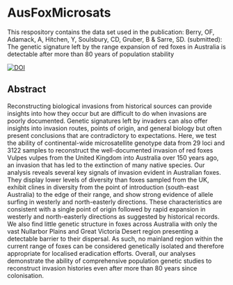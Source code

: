 # AusFoxMicrosats

This respository contains the data set used in the publication: Berry, OF, Adamack, A, Hitchen, Y, Soulsbury, CD, Gruber, B & Sarre, SD. (submitted): The genetic signature left by the range expansion of red foxes in Australia is detectable after more than 80 years of population stability 

[![DOI](https://zenodo.org/badge/86640709.svg)](https://zenodo.org/doi/10.5281/zenodo.6585642)


## Abstract
Reconstructing biological invasions from historical sources can provide insights into how they occur but are difficult to do when invasions are poorly documented. Genetic signatures left by invaders can also offer insights into invasion routes, points of origin, and general biology but often present conclusions that are contradictory to expectations. Here, we test the ability of continental-wide microsatellite genotype data from 29 loci and 3122 samples to reconstruct the well-documented invasion of red foxes Vulpes vulpes from the United Kingdom into Australia over 150 years ago, an invasion that has led to the extinction of many native species. Our analysis reveals several key signals of invasion evident in Australian foxes. They display lower levels of diversity than foxes sampled from the UK, exhibit clines in diversity from the point of introduction (south-east Australia) to the edge of their range, and show strong evidence of allele surfing in westerly and north-easterly directions. These characteristics are consistent with a single point of origin followed by rapid expansion in westerly and north-easterly directions as suggested by historical records. We also find little genetic structure in foxes across Australia with only the vast Nullarbor Plains and Great Victoria Desert region presenting a detectable barrier to their dispersal. As such, no mainland region within the current range of foxes can be considered genetically isolated and therefore appropriate for localised eradication efforts. Overall, our analyses demonstrate the ability of comprehensive population genetic studies to reconstruct invasion histories even after more than 80 years since colonisation. 

